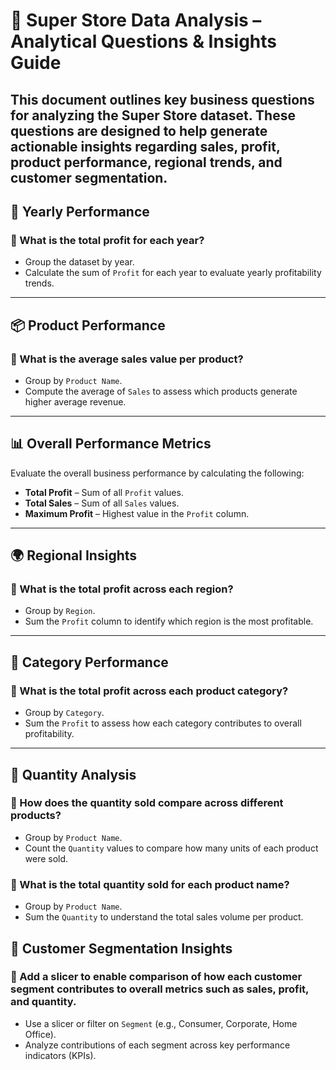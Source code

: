 # 🧾 Super Store Data Analysis – Analytical Questions & Insights Guide

This document outlines key business questions for analyzing the Super Store dataset. These questions are designed to help generate actionable insights regarding sales, profit, product performance, regional trends, and customer segmentation.
---
## 📅 Yearly Performance

### 🔹 What is the total profit for each year?
- Group the dataset by year.
- Calculate the sum of `Profit` for each year to evaluate yearly profitability trends.
---
## 📦 Product Performance

### 🔹 What is the average sales value per product?
- Group by `Product Name`.
- Compute the average of `Sales` to assess which products generate higher average revenue.
---
## 📊 Overall Performance Metrics

Evaluate the overall business performance by calculating the following:
- **Total Profit** – Sum of all `Profit` values.
- **Total Sales** – Sum of all `Sales` values.
- **Maximum Profit** – Highest value in the `Profit` column.
---
## 🌍 Regional Insights

### 🔹 What is the total profit across each region?
- Group by `Region`.
- Sum the `Profit` column to identify which region is the most profitable.
---
## 🧩 Category Performance

### 🔹 What is the total profit across each product category?
- Group by `Category`.
- Sum the `Profit` to assess how each category contributes to overall profitability.
---
## 🔢 Quantity Analysis

### 🔹 How does the quantity sold compare across different products?
- Group by `Product Name`.
- Count the `Quantity` values to compare how many units of each product were sold.

### 🔹 What is the total quantity sold for each product name?
- Group by `Product Name`.
- Sum the `Quantity` to understand the total sales volume per product.

## 🧮 Customer Segmentation Insights

### 🔹 Add a slicer to enable comparison of how each customer segment contributes to overall metrics such as sales, profit, and quantity.
- Use a slicer or filter on `Segment` (e.g., Consumer, Corporate, Home Office).
- Analyze contributions of each segment across key performance indicators (KPIs).

 
